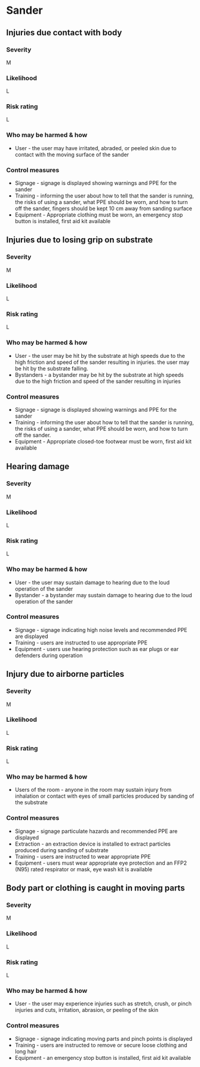 # Sander

## Injuries due contact with body

### Severity

M

### Likelihood

L

### Risk rating

L

### Who may be harmed & how

- User - the user may have irritated, abraded, or peeled skin due to contact with the moving surface of the sander

### Control measures

- Signage - signage is displayed showing warnings and PPE for the sander
- Training - informing the user about how to tell that the sander is running, the risks of using a sander,
  what PPE should be worn, and how to turn off the sander, fingers should be kept 10 cm away from sanding surface
- Equipment - Appropriate clothing must be worn, an emergency stop button is installed, first aid kit available

## Injuries due to losing grip on substrate

### Severity

M

### Likelihood

L

### Risk rating

L

### Who may be harmed & how

- User - the user may be hit by the substrate at high speeds due to the high friction and speed of the sander resulting
  in injuries. the user may be hit by the substrate falling.
- Bystanders - a bystander may be hit by the substrate at high speeds due to the high friction and speed of the sander resulting
  in injuries

### Control measures

- Signage - signage is displayed showing warnings and PPE for the sander
- Training - informing the user about how to tell that the sander is running, the risks of using a sander,
  what PPE should be worn, and how to turn off the sander.
- Equipment - Appropriate closed-toe footwear must be worn, first aid kit available

## Hearing damage

### Severity

M

### Likelihood

L

### Risk rating

L

### Who may be harmed & how

- User - the user may sustain damage to hearing due to the loud operation of the sander
- Bystander - a bystander may sustain damage to hearing due to the loud operation of the sander

### Control measures

- Signage - signage indicating high noise levels and recommended PPE are displayed
- Training - users are instructed to use appropriate PPE
- Equipment - users use hearing protection such as ear plugs or ear defenders during operation

## Injury due to airborne particles

### Severity

M

### Likelihood

L

### Risk rating

L

### Who may be harmed & how

- Users of the room - anyone in the room may sustain injury from inhalation or contact with eyes of small particles produced by sanding of
  the substrate

### Control measures

- Signage - signage particulate hazards and recommended PPE are displayed
- Extraction - an extraction device is installed to extract particles produced during sanding of substrate
- Training - users are instructed to wear appropriate PPE
- Equipment - users must wear appropriate eye protection and an FFP2 (N95) rated respirator or mask, eye wash kit is available

## Body part or clothing is caught in moving parts

### Severity

M

### Likelihood

L

### Risk rating

L

### Who may be harmed & how

- User - the user may experience injuries such as stretch, crush, or pinch injuries and cuts, irritation, abrasion, or
  peeling of the skin

### Control measures

- Signage - signage indicating moving parts and pinch points is displayed
- Training - users are instructed to remove or secure loose clothing and long hair
- Equipment - an emergency stop button is installed, first aid kit available
